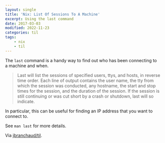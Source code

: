 ```yaml
---
layout: single
title: 'Nix: List Of Sessions To A Machine'
excerpt: Using the last command
date: 2017-03-03
modified: 2022-11-23
categories: til
tags:
    - nix
    - til
---
```


The `last` command is a handy way to find out who has been connecting to a
machine and when.

> Last will list the sessions of specified users, ttys, and hosts, in
> reverse time order. Each line of output contains the user name, the tty
> from which the session was conducted, any hostname, the start and stop
> times for the session, and the duration of the session. If the session is
> still continuing or was cut short by a crash or shutdown, last will so
> indicate.

In particular, this can be useful for finding an IP address that you want to
connect to.

See `man last` for more details.

Via [jbranchaud/til](https://github.com/jbranchaud/til).
